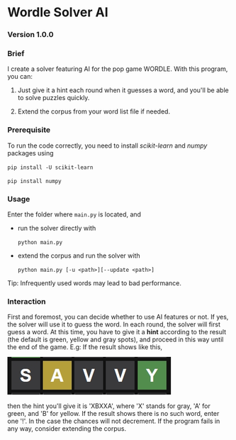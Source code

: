 # Wordle Solver AI
### Version 1.0.0

### Brief
I create a solver featuring AI for the pop game WORDLE. With this program, you can:
1. Just give it a hint each round when it guesses a word, and you'll be able to solve puzzles quickly.

1. Extend the corpus from your word list file if needed. 

### Prerequisite
To run the code correctly, you need to install *scikit-learn* and *numpy* packages using

`pip install -U scikit-learn`

`pip install numpy`

### Usage
Enter the folder where `main.py` is located, and

* run the solver directly with

    ```python main.py```

* extend the corpus and run the solver with

    ```python main.py [-u <path>][--update <path>]```

Tip: Infrequently used words may lead to bad performance.
    

### Interaction
First and foremost, you can decide whether to use AI features or not. If yes, the solver will use it to guess the word. In each round, the solver will first guess a word. At this time, you have to give it a **hint** according to the result (the default is green, yellow and gray spots), and proceed in this way until the end of the game. E.g: If the result shows like this, 

![](https://github.com/coolguazitech/WordleSolver/blob/main/assets/wordle_eg.jpg)

then the hint you'll give it is 'XBXXA', where 'X' stands for gray, 'A' for green, and 'B' for yellow.
If the result shows there is no such word, enter one '!'. In the case the chances will not decrement.
If the program fails in any way, consider extending the corpus.
